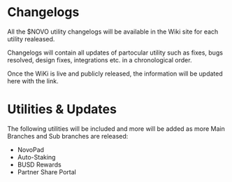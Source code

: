 # Changelogs
All the $NOVO utility changelogs will be available in the Wiki site for each utility realeased.

Changelogs will contain all updates of partocular utility such as fixes, bugs resolved, design fixes, integrations etc. in a chronological order.

Once the WiKi is live and publicly released, the information will be updated here with the link.

# Utilities & Updates

The following utilities will be included and more will be added as more Main Branches and Sub branches are released:

- NovoPad
- Auto-Staking
- BUSD Rewards
- Partner Share Portal
